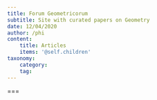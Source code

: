 ```yaml
---
title: Forum Geometricorum
subtitle: Site with curated papers on Geometry
date: 12/04/2020
author: /phi
content:
    title: Articles
    items: '@self.children'
taxonomy:
    category: 
    tag: 
---
```




===



